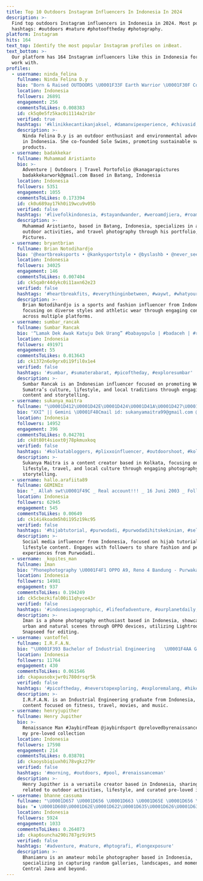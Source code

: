 ```yaml
---
title: Top 10 Outdoors Instagram Influencers In Indonesia In 2024
description: >-
  Find top outdoors Instagram influencers in Indonesia in 2024. Most popular
  hashtags: #outdoors #nature #photooftheday #photography.
platform: Instagram
hits: 164
text_top: Identify the most popular Instagram profiles on inBeat.
text_bottom: >-
  Our platform has 164 Instagram influencers like this in Indonesia for you to
  work with.
profiles:
  - username: ninda_felina
    fullname: Ninda Felina D.y
    bio: "Born & Raised OUTDOORS \U0001F33F Earth Warrior \U0001F30F Co-Founder @soleswims #solemates CP : +6287772001991 (Lucky)"
    location: Indonesia
    followers: 26891
    engagement: 256
    commentsToLikes: 0.008383
    id: ck5q0e5fz5kac0i1114a2ribr
    verified: true
    hashtags: '#klinikkecantikanjaksel, #damanvipexperience, #chivasid, #vampiredermapen'
    description: >-
      Ninda Felina D.y is an outdoor enthusiast and environmental advocate based
      in Indonesia. She co-founded Sole Swims, promoting sustainable swimming
      products.
  - username: badakkekar
    fullname: Muhammad Aristianto
    bio: >-
      Adventure | Outdoors | Travel Portofolio @kanagarapictures
      badakkekarwork@gmail.com Based in Batang, Indonesia
    location: Indonesia
    followers: 5351
    engagement: 1055
    commentsToLikes: 0.173394
    id: ck0u689ay17kh0i19wcu9v05b
    verified: false
    hashtags: '#livefolkindonesia, #stayandwander, #weroamdjiera, #roamtheplanet'
    description: >-
      Muhammad Aristianto, based in Batang, Indonesia, specializes in adventure,
      outdoor activities, and travel photography through his portfolio, Kanagara
      Pictures.
  - username: bryantbrian
    fullname: Brian Notodihardjo
    bio: '@heartbreaksports • @kankysportstyle • @byslashb • @never_seen.before'
    location: Indonesia
    followers: 34025
    engagement: 146
    commentsToLikes: 0.007404
    id: ck5qa0r44dykc0i11axn62e23
    verified: false
    hashtags: '#heartbreakfits, #everythinginbetween, #waywt, #whatyourocking'
    description: >-
      Brian Notodihardjo is a sports and fashion influencer from Indonesia,
      focusing on diverse styles and athletic wear through engaging content
      across multiple platforms.
  - username: sumbar_rancak
    fullname: Sumbar Rancak
    bio: '“Lamak Dek Awak Katuju Dek Urang” #babayopulo | #badaceh | #rabana'
    location: Indonesia
    followers: 491971
    engagement: 55
    commentsToLikes: 0.013643
    id: ck1372n6o9grx0i19fil0x1e4
    verified: false
    hashtags: '#sumbar, #sumaterabarat, #picoftheday, #exploresumbar'
    description: >-
      Sumbar Rancak is an Indonesian influencer focused on promoting West
      Sumatra’s culture, lifestyle, and local traditions through engaging visual
      content and storytelling.
  - username: sukanya_maitra
    fullname: "\U0001D412\U0001D42E\U0001D424\U0001D41A\U0001D427\U0001D432\U0001D41A \U0001D40C\U0001D41A\U0001D422\U0001D42D\U0001D42B\U0001D41A | \U0001D472\U0001D490\U0001D48D\U0001D48C\U0001D482\U0001D495\U0001D482"
    bio: "XXI^ || Gemini \U0001F48Cmail id: sukanyamaitra99@gmail.com @specsofkolkata \U0001F4CD Calcutta, India."
    location: Indonesia
    followers: 14952
    engagement: 396
    commentsToLikes: 0.042701
    id: ck8t80t4sioxt0j78pkmuxkoq
    verified: false
    hashtags: '#kolkatabloggers, #plixxoinfluencer, #outdoorshoot, #kolkatakaleidoscope'
    description: >-
      Sukanya Maitra is a content creator based in Kolkata, focusing on
      lifestyle, travel, and local culture through engaging photography and
      storytelling.
  - username: hallo.arafiita89
    fullname: GEMINI♊
    bio: "_ Allah swt\U0001F49C _ Real account!!! _ 16 Juni 2003 _ Follow my second accounts @arafita89_2nd _ Purwodadi, Grobogan"
    location: Indonesia
    followers: 62945
    engagement: 545
    commentsToLikes: 0.00649
    id: ck14i4koadm5h0i195z19kc95
    verified: false
    hashtags: '#hijabtutorial, #purwodadi, #purwodadihitskekinian, #selfie'
    description: >-
      Social media influencer from Indonesia, focused on hijab tutorials and
      lifestyle content. Engages with followers to share fashion and personal
      experiences from Purwodadi.
  - username: _kopites_man
    fullname: Iman
    bio: "Phonephotography \U0001F4F1 OPPO A9, Reno 4 Bandung - Purwakarta Indonesia Random feeds, tones Lightroom - Snapseed You'll Never Walk Alone #pejalankakibiasa"
    location: Indonesia
    followers: 14981
    engagement: 937
    commentsToLikes: 0.194249
    id: ck5cbezkifal00i11qhyce43r
    verified: false
    hashtags: '#indonesiageographic, #lifeofadventure, #ourplanetdaily, #travelblogger'
    description: >-
      Iman is a phone photography enthusiast based in Indonesia, showcasing
      urban and natural scenes through OPPO devices, utilizing Lightroom and
      Snapseed for editing.
  - username: vantoffel
    fullname: I.R.F.A.N.
    bio: "\U0001F393 Bachelor of Industrial Engineering ⠀⠀\U0001F4AA Gym & Traveling Addict ⠀⠀⠀ ⠀\U0001F537 Blue Man\U0001F539 ⠀⠀⠀ ⠀\U0001F3A4 Movie & Music Holic ⠀⠀ \U0001F3E0 GRS-SUB \U0001F4CC Unfollow = BLOCK"
    location: Indonesia
    followers: 11764
    engagement: 430
    commentsToLikes: 0.061546
    id: ckapausobxjwr0i780drsqr5k
    verified: false
    hashtags: '#picoftheday, #neverstopexploring, #exploremalang, #hike'
    description: >-
      I.R.F.A.N. is an Industrial Engineering graduate from Indonesia, sharing
      content focused on fitness, travel, movies, and music.
  - username: henryjupither
    fullname: Henry Jupither
    bio: >-
      Renaissance Man #JaybirdTeam @jaybirdsport @prelovedbyrenaissanceman for
      my pre-loved collection
    location: Indonesia
    followers: 17598
    engagement: 214
    commentsToLikes: 0.038701
    id: ckaoysbiqiuxh0i78vgkz279r
    verified: false
    hashtags: '#morning, #outdoors, #pool, #renaissanceman'
    description: >-
      Henry Jupither is a versatile creator based in Indonesia, sharing content
      related to outdoor activities, lifestyle, and curated pre-loved items.
  - username: bhanne_cassuma
    fullname: "\U0001D657 \U0001D656 \U0001D663 \U0001D65E \U0001D656 \U0001D662 \U0001D667 \U0001D66A"
    bio: "▪️ \U0001D608\U0001D62E\U0001D622\U0001D635\U0001D626\U0001D636\U0001D633 ▪️ \U0001D619\U0001D622\U0001D62F\U0001D625\U0001D630\U0001D62E \U0001D60E\U0001D622\U0001D62D\U0001D62D\U0001D626\U0001D633\U0001D63A ▪️ \U0001D612\U0001D626\U0001D635\U0001D622\U0001D62F\U0001D628\U0001D628\U0001D636\U0001D62F\U0001D628\U0001D622\U0001D62F, \U0001D609\U0001D633\U0001D626\U0001D623\U0001D626\U0001D634, \U0001D60A\U0001D626\U0001D62F\U0001D635\U0001D633\U0001D622\U0001D62D \U0001D611\U0001D622\U0001D637\U0001D622 ▪️ \U0001D614\U0001D630\U0001D623\U0001D62A\U0001D62D\U0001D626\U0001D631\U0001D629\U0001D630\U0001D635\U0001D630\U0001D628\U0001D633\U0001D622\U0001D631\U0001D629\U0001D63A (\U0001D62E\U0001D630\U0001D635\U0001D630\U0001D631\U0001D622\U0001D62C\U0001D626\U0001D629\U0001D631)"
    location: Indonesia
    followers: 5924
    engagement: 1033
    commentsToLikes: 0.264073
    id: ckap6suncha290i787gz9i9t5
    verified: false
    hashtags: '#adventure, #nature, #hptografi, #longexposure'
    description: >-
      Bhaniamru is an amateur mobile photographer based in Indonesia,
      specializing in capturing random galleries, landscapes, and moments from
      Central Java and beyond.
---
```


